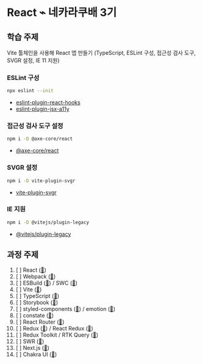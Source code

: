 # React ⌁ 네카라쿠배 3기

## 학습 주제

Vite 툴체인을 사용해 React 앱 만들기 (TypeScript, ESLint 구성, 접근성 검사 도구, SVGR 설정, IE 11 지원)

### ESLint 구성

```sh
npx eslint --init
```

- [eslint-plugin-react-hooks](https://www.npmjs.com/package/eslint-plugin-react-hooks)
- [eslint-plugin-jsx-a11y](https://www.npmjs.com/package/eslint-plugin-jsx-a11y)

### 접근성 검사 도구 설정

```sh
npm i -D @axe-core/react
```

- [@axe-core/react](https://www.npmjs.com/package/@axe-core/react)

### SVGR 설정

```sh
npm i -D vite-plugin-svgr
```

- [vite-plugin-svgr](https://github.com/pd4d10/vite-plugin-svgr)

### IE 지원

```sh
npm i -D @vitejs/plugin-legacy
```

- [@vitejs/plugin-legacy](https://github.com/vitejs/vite/tree/main/packages/plugin-legacy)

## 과정 주제

1. [ ]  React ([🔗](https://beta.reactjs.org/))
1. [ ]  Webpack ([🔗](https://webpack.js.org/))
1. [ ]  ESBuild ([🔗](https://esbuild.github.io/)) / SWC ([🔗](https://swc.rs/))
1. [ ]  Vite ([🔗](https://vitejs.dev/))
1. [ ]  TypeScript ([🔗](https://typescriptlang.org/))
1. [ ]  Storybook ([🔗](https://storybook.js.org/))
1. [ ]  styled-components ([🔗](https://styled-components.com/)) / emotion ([🔗](https://emotion.sh/))
1. [ ]  constate ([🔗](https://github.com/diegohaz/constate))
1. [ ]  React Router ([🔗](https://reactrouter.com/))
1. [ ]  Redux ([🔗](https://redux.js.org/)) / React Redux ([🔗](https://react-redux.js.org/))
1. [ ]  Redux Toolkit / RTK Query ([🔗](https://redux-toolkit.js.org/))
1. [ ]  SWR ([🔗](https://swr.vercel.app/))
1. [ ]  Next.js ([🔗](https://nextjs.org/))
1. [ ]  Chakra UI ([🔗](https://chakra-ui.com/))
